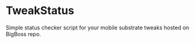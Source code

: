 # TweakStatus
Simple status checker script for your mobile substrate tweaks hosted on BigBoss repo.
